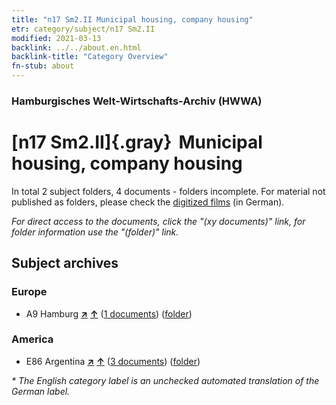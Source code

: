 ```yaml
---
title: "n17 Sm2.II Municipal housing, company housing"
etr: category/subject/n17 Sm2.II
modified: 2021-03-13
backlink: ../../about.en.html
backlink-title: "Category Overview"
fn-stub: about
---
```


### Hamburgisches Welt-Wirtschafts-Archiv (HWWA)
# [n17 Sm2.II]{.gray}&#8201; Municipal housing, company housing&#160; 





In total 2 subject folders, 4 documents - folders incomplete.
For material not published as folders, please check the [digitized films](/film/h1_sh) (in German).

_For direct access to the documents, click the "(xy documents)" link, for folder information use the "(folder)" link._

## Subject archives



### Europe

- A9 Hamburg [**&nearr;**](../../../geo/i/140905/about.en.html "Hamburg (all folders)") [**&uarr;**](../../../geo/about.en.html#A9 "Country category system") (<a href="https://pm20.zbw.eu/dfgview/sh/140905,196469" title="about: Hamburg : Municipal housing, company housing" target="_blank">1 documents</a>) ([folder](../../../../folder/sh/1409xx/140905/1964xx/196469/about.en.html))

### America

- E86 Argentina [**&nearr;**](../../../geo/i/141692/about.en.html "Argentina (all folders)") [**&uarr;**](../../../geo/about.en.html#E86 "Country category system") (<a href="https://pm20.zbw.eu/dfgview/sh/141692,196469" title="about: Argentina : Municipal housing, company housing" target="_blank">3 documents</a>) ([folder](../../../../folder/sh/1416xx/141692/1964xx/196469/about.en.html))


_* The English category label is an unchecked automated translation of the German label._

